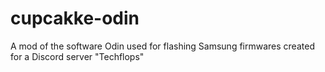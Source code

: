 # cupcakke-odin
A mod of the software Odin used for flashing Samsung firmwares created for a Discord server "Techflops"

